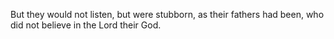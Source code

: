 But they would not listen, but were stubborn, as their fathers had been, who did not believe in the Lord their God.
